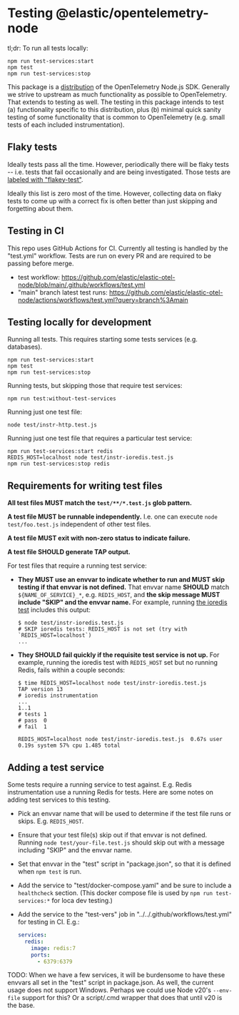 # Testing @elastic/opentelemetry-node

tl;dr: To run all tests locally:

```
npm run test-services:start
npm test
npm run test-services:stop
```

This package is a [distribution](https://opentelemetry.io/docs/concepts/distributions/)
of the OpenTelemetry Node.js SDK. Generally we strive to upstream as much
functionality as possible to OpenTelemetry. That extends to testing as well.
The testing in this package intends to test (a) functionality specific to
this distribution, plus (b) minimal quick sanity testing of some functionality
that is common to OpenTelemetry (e.g. small tests of each included
instrumentation).


## Flaky tests

Ideally tests pass all the time. However, periodically there will be flaky
tests -- i.e. tests that fail occasionally and are being investigated. Those
tests are [labeled with "flakey-test"](https://github.com/elastic/elastic-otel-node/labels/flaky-test).

Ideally this list is zero most of the time. However, collecting data on flaky
tests to come up with a correct fix is often better than just skipping and
forgetting about them.


## Testing in CI

This repo uses GitHub Actions for CI.
Currently all testing is handled by the "test.yml" workflow.
Tests are run on every PR and are required to be passing before merge.

- test workflow: https://github.com/elastic/elastic-otel-node/blob/main/.github/workflows/test.yml
- "main" branch latest test runs: https://github.com/elastic/elastic-otel-node/actions/workflows/test.yml?query=branch%3Amain


## Testing locally for development

Running all tests. This requires starting some tests services (e.g. databases).

```
npm run test-services:start
npm test
npm run test-services:stop
```

Running tests, but skipping those that require test services:

```
npm run test:without-test-services
```

Running just one test file:

```
node test/instr-http.test.js
```

Running just one test file that requires a particular test service:

```
npm run test-services:start redis
REDIS_HOST=localhost node test/instr-ioredis.test.js
npm run test-services:stop redis
```


## Requirements for writing test files

**All test files MUST match the `test/**/*.test.js` glob pattern.**

**A test file MUST be runnable independently.** I.e. one can execute
`node test/foo.test.js` independent of other test files.

**A test file MUST exit with non-zero status to indicate failure.**

**A test file SHOULD generate TAP output.**

For test files that require a running test service:

- **They MUST use an envvar to indicate whether to run and MUST skip testing if that envvar is not defined.**
  That envvar name **SHOULD** match `${NAME_OF_SERVICE}_*`, e.g. `REDIS_HOST`,
  and **the skip message MUST include "SKIP" and the envvar name.**
  For example, running [the ioredis test](./test/instr-ioredis.test.js)
  includes this output:

    ```
    $ node test/instr-ioredis.test.js
    # SKIP ioredis tests: REDIS_HOST is not set (try with `REDIS_HOST=localhost`)
    ...
    ```

- **They SHOULD fail quickly if the requisite test service is not up.**
  For example, running the ioredis test with `REDIS_HOST` set but no running
  Redis, fails within a couple seconds:

    ```
    $ time REDIS_HOST=localhost node test/instr-ioredis.test.js
    TAP version 13
    # ioredis instrumentation
    ...
    1..1
    # tests 1
    # pass  0
    # fail  1

    REDIS_HOST=localhost node test/instr-ioredis.test.js  0.67s user 0.19s system 57% cpu 1.485 total
    ```

## Adding a test service

Some tests require a running service to test against. E.g. Redis instrumentation
use a running Redis for tests. Here are some notes on adding test services
to this testing.

- Pick an envvar name that will be used to determine if the test file runs or
  skips. E.g. `REDIS_HOST`.
- Ensure that your test file(s) skip out if that envvar is not defined.
  Running `node test/your-file.test.js` should skip out with a message
  including "SKIP" and the envvar name.
- Set that envvar in the "test" script in "package.json", so that it is
  defined when `npm test` is run.
- Add the service to "test/docker-compose.yaml" and be sure to include a
  `healthcheck` section. (This docker compose file is used by
  `npm run test-services:*` for loca dev testing.)
- Add the service to the "test-vers" job in "../../.github/workflows/test.yml"
  for testing in CI. E.g.:

    ```yaml
    services:
      redis:
        image: redis:7
        ports:
          - 6379:6379
    ```

TODO: When we have a few services, it will be burdensome to have these envvars
all set in the "test" script in package.json. As well, the current usage does
not support Windows. Perhaps we could use Node v20's `--env-file` support for
this? Or a script/.cmd wrapper that does that until v20 is the base.


